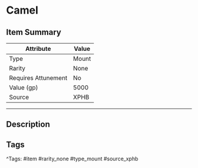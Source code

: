 # Camel

## Item Summary

| Attribute            | Value                        |
|----------------------|------------------------------|
| Type                 | Mount |
| Rarity               | None             |
| Requires Attunement  | No                |
| Value (gp)           | 5000    |
| Source               | XPHB |

---

## Description



## Tags

^Tags: #item #rarity_none #type_mount #source_xphb